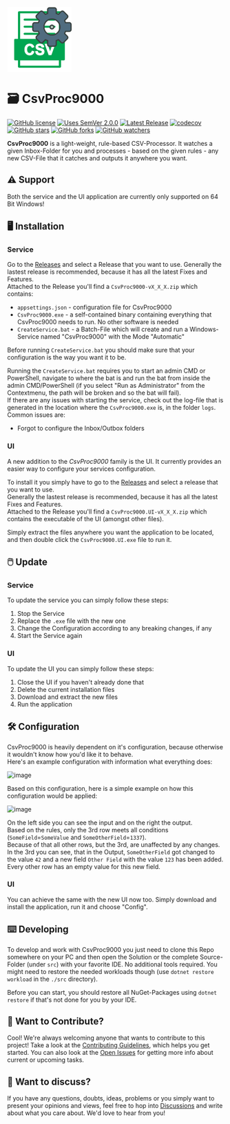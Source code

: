 <img alt="logo" src="src/CsvProc9000.UI/Resources/AppIcon/appicon.png" width="150">

# 🗃 CsvProc9000

[![GitHub license](https://img.shields.io/badge/License-MIT-blue.svg)](LICENSE)
[![Uses SemVer 2.0.0](https://img.shields.io/badge/Uses%20SemVer-2.0.0-green)](https://semver.org/spec/v2.0.0.html)
[![Latest Release](https://img.shields.io/github/v/release/OptiSchmopti/CsvProc9000?label=latest%20release&sort=semver)](https://github.com/OptiSchmopti/CsvProc9000/releases)
[![codecov](https://codecov.io/gh/OptiSchmopti/CsvProc9000/branch/main/graph/badge.svg?token=AL5PLYOWHU)](https://codecov.io/gh/OptiSchmopti/CsvProc9000)  
[![GitHub stars](https://img.shields.io/github/stars/OptiSchmopti/CsvProc9000?style=social)](https://github.com/OptiSchmopti/CsvProc9000/stargazers)
[![GitHub forks](https://img.shields.io/github/forks/OptiSchmopti/CsvProc9000?style=social)](https://github.com/OptiSchmopti/CsvProc9000/network/members)
[![GitHub watchers](https://img.shields.io/github/watchers/OptiSchmopti/CsvProc9000?style=social)](https://github.com/OptiSchmopti/CsvProc9000/watchers)

**CsvProc9000** is a light-weight, rule-based CSV-Processor. It watches a given Inbox-Folder for you and processes - based on the given rules - any new CSV-File that it catches and outputs it anywhere you want.

## ⚠️ Support

Both the service and the UI application are currently only supported on 64 Bit Windows!

## 🖥️ Installation

### Service

Go to the [Releases](https://github.com/OptiSchmopti/CsvProc9000/releases) and select a Release that you want to use. Generally the lastest release is recommended, because it has all the latest Fixes and Features.  
Attached to the Release you'll find a `CsvProc9000-vX_X_X.zip` which contains:

- `appsettings.json`  - configuration file for CsvProc9000
- `CsvProc9000.exe`   - a self-contained binary containing everything that CsvProc9000 needs to run. No other software is needed
- `CreateService.bat` - a Batch-File which will create and run a Windows-Service named "CsvProc9000" with the Mode "Automatic"

Before running `CreateService.bat` you should make sure that your configuration is the way you want it to be.  
  
Running the `CreateService.bat` requires you to start an admin CMD or PowerShell, navigate to where the bat is and run the bat from inside the admin CMD/PowerShell (if you select "Run as Administrator" from the Contextmenu, the path will be broken and so the bat will fail).  
If there are any issues with starting the service, check out the log-file that is generated in the location where the `CsvProc9000.exe` is, in the folder `logs`. Common issues are:

- Forgot to configure the Inbox/Outbox folders

### UI

A new addition to the _CsvProc9000_ family is the UI. It currently provides an easier way to configure your services configuration.  
  
To install it you simply have to go to the [Releases](https://github.com/OptiSchmopti/CsvProc9000/releases) and select a release that you want to use.  
Generally the lastest release is recommended, because it has all the latest Fixes and Features.  
Attached to the Release you'll find a `CsvProc9000.UI-vX_X_X.zip` which contains the executable of the UI (amongst other files).  
  
Simply extract the files anywhere you want the application to be located, and then double click the `CsvProc9000.UI.exe` file to run it.

## 🖱️ Update

### Service

To update the service you can simply follow these steps:

1. Stop the Service
2. Replace the `.exe` file with the new one
3. Change the Configuration according to any breaking changes, if any
4. Start the Service again

### UI

To update the UI you can simply follow these steps:

1. Close the UI if you haven't already done that
2. Delete the current installation files
3. Download and extract the new files
4. Run the application

## 🛠️ Configuration

CsvProc9000 is heavily dependent on it's configuration, because otherwise it wouldn't know how you'd like it to behave.  
Here's an example configuration with information what everything does:

![image](https://user-images.githubusercontent.com/20710883/138595712-affcaab2-1731-4705-9420-b8e494d9095c.png)

Based on this configuration, here is a simple example on how this configuration would be applied:

![image](https://user-images.githubusercontent.com/20710883/138595164-0270dd5e-3d20-485c-bd13-bab02675a282.png)

On the left side you can see the input and on the right the output.  
Based on the rules, only the 3rd row meets all conditions (`SomeField`=`SomeValue` and `SomeOtherField`=`1337`).  
Because of that all other rows, but the 3rd, are unaffected by any changes. In the 3rd you can see, that in the Output, `SomeOtherField` got changed to the value `42` and a new field `Other Field` with the value `123` has been added. Every other row has an empty value for this new field.  
  
### UI

You can achieve the same with the new UI now too. Simply download and install the application, run it and choose "Config".

## ⌨️ Developing

To develop and work with CsvProc9000 you just need to clone this Repo somewhere on your PC and then open the Solution or the complete Source-Folder (under `src`) with your favorite IDE. No additional tools required. You might need to restore the needed workloads though (use `dotnet restore workload` in the `./src` directory).  
  
Before you can start, you should restore all NuGet-Packages using `dotnet restore` if that's not done for you by your IDE.

## 👋 Want to Contribute?

Cool! We're always welcoming anyone that wants to contribute to this project! Take a look at the [Contributing Guidelines](CONTRIBUTING.md), which helps you get started. You can also look at the [Open Issues](https://github.com/OptiSchmopti/CsvProc9000/issues) for getting more info about current or upcoming tasks.

## 💬 Want to discuss?

If you have any questions, doubts, ideas, problems or you simply want to present your opinions and views, feel free to hop into [Discussions](https://github.com/OptiSchmopti/CsvProc9000/discussions) and write about what you care about. We'd love to hear from you!
